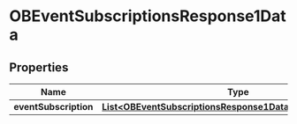 
# OBEventSubscriptionsResponse1Data

## Properties
Name | Type | Description | Notes
------------ | ------------- | ------------- | -------------
**eventSubscription** | [**List&lt;OBEventSubscriptionsResponse1DataEventSubscription&gt;**](OBEventSubscriptionsResponse1DataEventSubscription.md) |  |  [optional]



